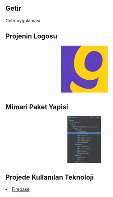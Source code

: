 ## Getir
Getir uygulaması

## Projenin Logosu
<p align="center">
<img src= "https://raw.githubusercontent.com/GorkemAydogdu/Getir/main/Logo%26MimariYapi/GetirLogo.jpg" height = "150"/>
</p>

## Mimari Paket Yapisi
<p align="center">
<img src="https://raw.githubusercontent.com/GorkemAydogdu/Getir/main/Logo%26MimariYapi/PaketYapisi.png" height = "150"/>
</p>

## Projede Kullanılan Teknoloji
<li><a href = "https://firebase.google.com">Firebase</a></li>
